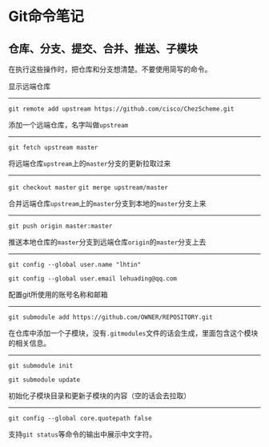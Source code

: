 # Git命令笔记

## 仓库、分支、提交、合并、推送、子模块

在执行这些操作时，把仓库和分支想清楚。不要使用简写的命令。

显示远端仓库

---

`git remote add upstream https://github.com/cisco/ChezScheme.git`

添加一个远端仓库，名字叫做`upstream`

---

`git fetch upstream master`

将远端仓库`upstream`上的`master`分支的更新拉取过来

---

`git checkout master`
`git merge upstream/master`

合并远端仓库`upstream`上的`master`分支到本地的`master`分支上来

---

`git push origin master:master`

推送本地仓库的`master`分支到远端仓库`origin`的`master`分支上去

---

`git config --global user.name "lhtin"`

`git config --global user.email lehuading@qq.com`

配置git所使用的账号名称和邮箱

---

`git submodule add https://github.com/OWNER/REPOSITORY.git`

在仓库中添加一个子模块，没有`.gitmodules`文件的话会生成，里面包含这个模块的相关信息。

---

`git submodule init`

`git submodule update`

初始化子模块目录和更新子模块的内容（空的话会去拉取）

---

`git config --global core.quotepath false`

支持`git status`等命令的输出中展示中文字符。
